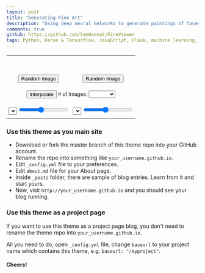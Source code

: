 ```yaml
---
layout: post
title: "Generating Fine Art"
description: "Using deep neural networks to generate paintings of faces."
comments: true
github: https://github.com/SamHannat/FineViewer
tags: Python, Keras & Tensorflow, JavaScript, Flask, machine learning, data visualization, 
---
```

 

<script
  src="https://code.jquery.com/jquery-3.4.1.min.js"
  integrity="sha256-CSXorXvZcTkaix6Yvo6HppcZGetbYMGWSFlBw8HfCJo="
  crossorigin="anonymous"></script>

<script src="{{ base.url | prepend: site.url}}/assets/js/fineart.js" crossorigin="anonymous"></script>


<style type="text/css" onload="initialSetup()">

.tg  {border-collapse:collapse;border-spacing:0; border:none !important;}
.tg td{font-family:Arial, sans-serif;font-size:14px;padding:10px 5px;overflow:hidden;word-break:normal;border:none !important;}
.tg th{font-family:Arial, sans-serif;font-size:14px;font-weight:normal;padding:10px 5px;overflow:hidden;word-break:normal;border:none !important;}
.tg .tg-c3ow{text-align:center;vertical-align:top;border:none !important;}
#interpolationNum {display:inline-block;width:4em; padding-left:5em;}
</style>
<table class="tg">
  <tr>
    <th class="tg-c3ow"><img id="leftimage" src=""/></th>
    <th class="tg-c3ow"><img id="rightimage" src=""/></th>
  </tr>
  <tr>
    <td class="tg-c3ow" colspan="2"><img id="interpolation" src=""/></td>
  </tr>
  <tr>
    <td class="tg-c3ow"><button onclick="getRandomFace(setLeft)">Random Image</button></td>
    <td class="tg-c3ow"><button onclick="getRandomFace(setRight)">Random Image</button></td>
  </tr>
  <tr>
    <td class="tg-c3ow" colspan="2">
    	<button onclick="interpolation(setInterpolation)">Interpolate</button> 
    	# of Images: <select value="10" id="interpolationNum">
    		<option>3</option>
    		<option>4</option>
    		<option>5</option>
    		<option>6</option>
    		<option>7</option>
    		<option>8</option>
    		<option>9</option>
    		<option selected>10</option>
    		<option>11</option>
    		<option>12</option>
    		<option>13</option>
    		<option>14</option>
    		<option>15</option>
    	</select>
    </td>
  </tr>
  <tr>
  	<td class="tg-c3ow" >
  		<select value="10" id="leftdimension" onchange="getScalerValue(setScalerValue, 'left')">
    	</select>
  		<input id="leftslider" type="range" min="1" max="10" value="5" onchange="changeLatent(setLatent, 'left')">
  	</td>
  	<td class="tg-c3ow" >
  		<select value="10" id="rightdimension" onchange="getScalerValue(setScalerValue, 'right')">
    	</select>
  		<input id="rightslider" type="range" min="1" max="10" value="5" onchange="changeLatent(setLatent, 'right')">
  	</td>
  </tr>
</table>

### Use this theme as you main site

- Download or fork the master branch of this theme repo into your GitHub account.
- Rename the repo into something like `your_username.github.io`.
- Edit `_config.yml` file to your preferences.
- Edit `about.md` file for your About page.
- Inside `_posts` folder, there are sample of blog entries. Learn from it and start yours.
- Now, visit `http://your_username.github.io` and you should see your blog running.

### Use this theme as a project page

If you want to use this theme as a project page blog, you don't need to rename the theme repo into `your_username.github.io`.

All you need to do, open `_config.yml` file, change `baseurl` to your project name which contains this theme, e.g. `baseurl: "/myproject"`.

#### Cheers!

